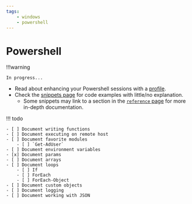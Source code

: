 ```yaml
---
tags:
    - windows
    - powershell
---
```


# Powershell

!!!warning

    In progress...

- Read about enhancing your Powershell sessions with a [profile](./profiles).
- Check the [snippets page](./snippets.md) for code examples with little/no explanation.
    - Some snippets may link to a section in the [`reference` page](./Reference/reference%20(longform)/powershell-ref-longform.md) for more in-depth documentation.

!!! todo

    - [ ] Document writing functions
    - [ ] Document executing on remote host
    - [ ] Document favorite modules
        - [ ] `Get-AdUser`
    - [ ] Document environment variables
    - [x] Document params
    - [ ] Document arrays
    - [ ] Document loops
        - [ ] If
        - [ ] ForEach
        - [ ] ForEach-Object
    - [ ] Document custom objects
    - [ ] Document logging
    - [ ] Document working with JSON

